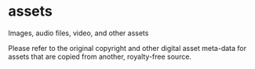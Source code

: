 # assets
Images, audio files, video, and other assets

Please refer to the original copyright and other digital asset meta-data for assets that are copied from another, royalty-free source.  
